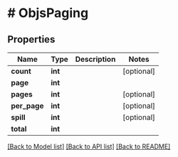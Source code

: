 # # ObjsPaging

## Properties

Name | Type | Description | Notes
------------ | ------------- | ------------- | -------------
**count** | **int** |  | [optional]
**page** | **int** |  |
**pages** | **int** |  | [optional]
**per_page** | **int** |  | [optional]
**spill** | **int** |  | [optional]
**total** | **int** |  |

[[Back to Model list]](../../README.md#models) [[Back to API list]](../../README.md#endpoints) [[Back to README]](../../README.md)
